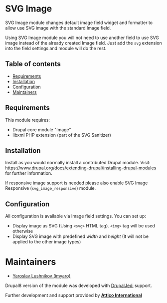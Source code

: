 # SVG Image

SVG Image module changes default image field widget and formatter to allow use
SVG image with the standard Image field.

Using SVG Image module you will not need to use another field to use SVG image
instead of the already created Image field. Just add the `svg` extension into
the field settings and module will do the rest.

## Table of contents

- [Requirements](#requirements)
- [Installation](#installation)
- [Configuration](#configuration)
- [Maintainers](#maintainers)

## Requirements

This module requires:

* Drupal core module "Image"
* libxml PHP extension (part of the SVG Sanitizer)

## Installation

Install as you would normally install a contributed Drupal module. Visit:
https://www.drupal.org/docs/extending-drupal/installing-drupal-modules for
further information.

If responsive image support is needed please also enable SVG Image Responsive
(`svg_image_responsive`) module.

## Configuration

All configuration is available via Image field settings.
You can set up:

- Display image as SVG (Using `<svg>` HTML tag). `<img>` tag will be used
otherwise
- Display SVG image with predefined *width* and *height* (It will not be applied
to the other image types)

# Maintainers

* [Yaroslav Lushnikov (imyaro)](https://www.drupal.org/user/2870933)

Drupal8 version of the module was developed with
[DrupalJedi](https://www.drupal.org/drupaljedi) support.

Further development and support provided by
**[Attico International](https://www.drupal.org/node/3048850)**
